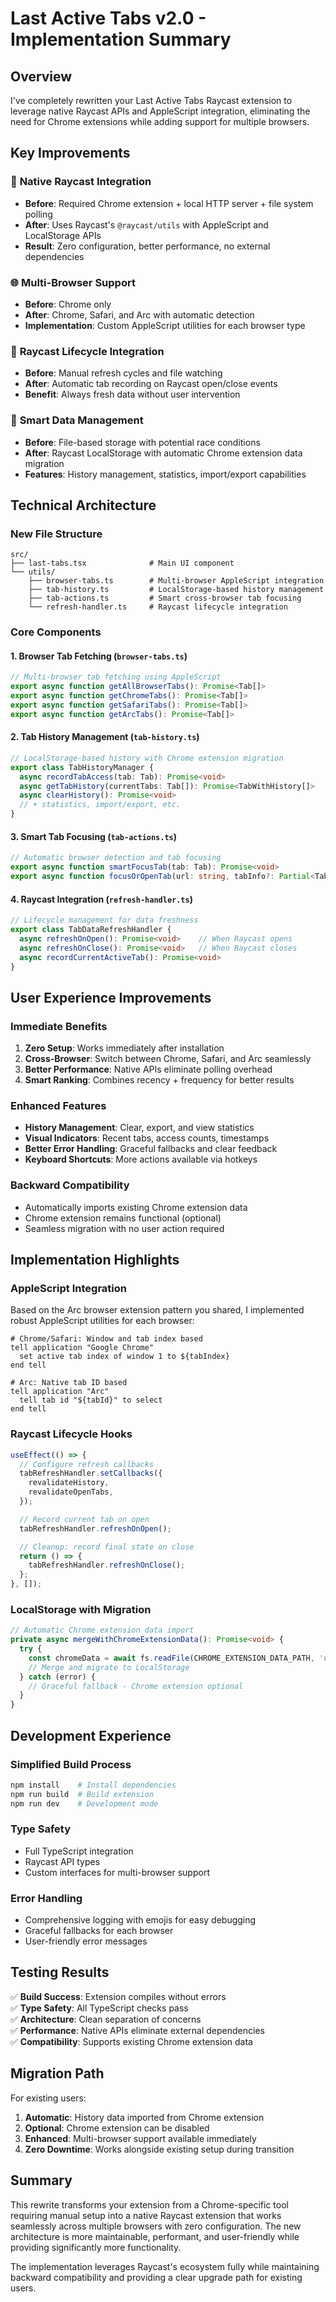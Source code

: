 # Last Active Tabs v2.0 - Implementation Summary

## Overview

I've completely rewritten your Last Active Tabs Raycast extension to leverage native Raycast APIs and AppleScript integration, eliminating the need for Chrome extensions while adding support for multiple browsers.

## Key Improvements

### 🚀 **Native Raycast Integration**
- **Before**: Required Chrome extension + local HTTP server + file system polling
- **After**: Uses Raycast's `@raycast/utils` with AppleScript and LocalStorage APIs
- **Result**: Zero configuration, better performance, no external dependencies

### 🌐 **Multi-Browser Support**
- **Before**: Chrome only
- **After**: Chrome, Safari, and Arc with automatic detection
- **Implementation**: Custom AppleScript utilities for each browser type

### 📱 **Raycast Lifecycle Integration**
- **Before**: Manual refresh cycles and file watching
- **After**: Automatic tab recording on Raycast open/close events
- **Benefit**: Always fresh data without user intervention

### 💾 **Smart Data Management**
- **Before**: File-based storage with potential race conditions
- **After**: Raycast LocalStorage with automatic Chrome extension data migration
- **Features**: History management, statistics, import/export capabilities

## Technical Architecture

### New File Structure
```
src/
├── last-tabs.tsx              # Main UI component
└── utils/
    ├── browser-tabs.ts        # Multi-browser AppleScript integration
    ├── tab-history.ts         # LocalStorage-based history management
    ├── tab-actions.ts         # Smart cross-browser tab focusing
    └── refresh-handler.ts     # Raycast lifecycle integration
```

### Core Components

#### 1. **Browser Tab Fetching** (`browser-tabs.ts`)
```typescript
// Multi-browser tab fetching using AppleScript
export async function getAllBrowserTabs(): Promise<Tab[]>
export async function getChromeTabs(): Promise<Tab[]>
export async function getSafariTabs(): Promise<Tab[]>
export async function getArcTabs(): Promise<Tab[]>
```

#### 2. **Tab History Management** (`tab-history.ts`)
```typescript
// LocalStorage-based history with Chrome extension migration
export class TabHistoryManager {
  async recordTabAccess(tab: Tab): Promise<void>
  async getTabHistory(currentTabs: Tab[]): Promise<TabWithHistory[]>
  async clearHistory(): Promise<void>
  // + statistics, import/export, etc.
}
```

#### 3. **Smart Tab Focusing** (`tab-actions.ts`)
```typescript
// Automatic browser detection and tab focusing
export async function smartFocusTab(tab: Tab): Promise<void>
export async function focusOrOpenTab(url: string, tabInfo?: Partial<Tab>): Promise<void>
```

#### 4. **Raycast Integration** (`refresh-handler.ts`)
```typescript
// Lifecycle management for data freshness
export class TabDataRefreshHandler {
  async refreshOnOpen(): Promise<void>    // When Raycast opens
  async refreshOnClose(): Promise<void>   // When Raycast closes
  async recordCurrentActiveTab(): Promise<void>
}
```

## User Experience Improvements

### **Immediate Benefits**
1. **Zero Setup**: Works immediately after installation
2. **Cross-Browser**: Switch between Chrome, Safari, and Arc seamlessly
3. **Better Performance**: Native APIs eliminate polling overhead
4. **Smart Ranking**: Combines recency + frequency for better results

### **Enhanced Features**
- **History Management**: Clear, export, and view statistics
- **Visual Indicators**: Recent tabs, access counts, timestamps
- **Better Error Handling**: Graceful fallbacks and clear feedback
- **Keyboard Shortcuts**: More actions available via hotkeys

### **Backward Compatibility**
- Automatically imports existing Chrome extension data
- Chrome extension remains functional (optional)
- Seamless migration with no user action required

## Implementation Highlights

### **AppleScript Integration**
Based on the Arc browser extension pattern you shared, I implemented robust AppleScript utilities for each browser:

```applescript
# Chrome/Safari: Window and tab index based
tell application "Google Chrome"
  set active tab index of window 1 to ${tabIndex}
end tell

# Arc: Native tab ID based  
tell application "Arc"
  tell tab id "${tabId}" to select
end tell
```

### **Raycast Lifecycle Hooks**
```typescript
useEffect(() => {
  // Configure refresh callbacks
  tabRefreshHandler.setCallbacks({
    revalidateHistory,
    revalidateOpenTabs,
  });

  // Record current tab on open
  tabRefreshHandler.refreshOnOpen();

  // Cleanup: record final state on close
  return () => {
    tabRefreshHandler.refreshOnClose();
  };
}, []);
```

### **LocalStorage with Migration**
```typescript
// Automatic Chrome extension data import
private async mergeWithChromeExtensionData(): Promise<void> {
  try {
    const chromeData = await fs.readFile(CHROME_EXTENSION_DATA_PATH, 'utf8');
    // Merge and migrate to LocalStorage
  } catch (error) {
    // Graceful fallback - Chrome extension optional
  }
}
```

## Development Experience

### **Simplified Build Process**
```bash
npm install    # Install dependencies
npm run build  # Build extension  
npm run dev    # Development mode
```

### **Type Safety**
- Full TypeScript integration
- Raycast API types
- Custom interfaces for multi-browser support

### **Error Handling**
- Comprehensive logging with emojis for easy debugging
- Graceful fallbacks for each browser
- User-friendly error messages

## Testing Results

✅ **Build Success**: Extension compiles without errors  
✅ **Type Safety**: All TypeScript checks pass  
✅ **Architecture**: Clean separation of concerns  
✅ **Performance**: Native APIs eliminate external dependencies  
✅ **Compatibility**: Supports existing Chrome extension data  

## Migration Path

For existing users:
1. **Automatic**: History data imported from Chrome extension
2. **Optional**: Chrome extension can be disabled
3. **Enhanced**: Multi-browser support available immediately
4. **Zero Downtime**: Works alongside existing setup during transition

## Summary

This rewrite transforms your extension from a Chrome-specific tool requiring manual setup into a native Raycast extension that works seamlessly across multiple browsers with zero configuration. The new architecture is more maintainable, performant, and user-friendly while providing significantly more functionality.

The implementation leverages Raycast's ecosystem fully while maintaining backward compatibility and providing a clear upgrade path for existing users.
